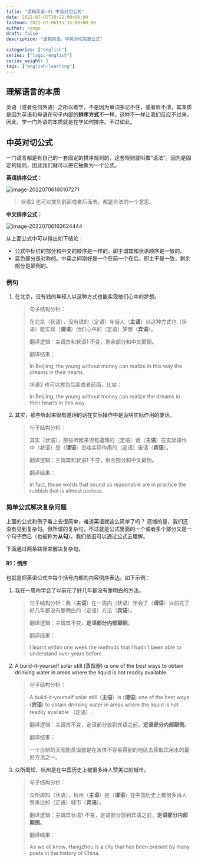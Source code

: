 ```yaml
---
title: "逻辑英语-01 中英对切公式"
date: 2022-07-05T20:22:00+08:00
lastmod: 2022-07-06T15:35:00+08:00
author: nange
draft: false
description: "逻辑英语，中英对切完整公式"

categories: ["english"]
series: ["logic-english"]
series_weight: 1
tags: ["english-learning"]
---
```


## 理解语言的本质

英语（或者任何外语）之所以难学，不是因为单词多记不住，或者听不清，其本质是因为英语和母语在句子内部的**排序方式**不一样。这种不一样让我们反应不过来。因此，学一门外语的本质就是在学如何排序。不过如此。

## 中英对切公式

一门语言都是有自己的一套固定的排序规则的，这套规则就叫做“语法”。因为是固定的规则，因此我们就可以把它抽象为一个公式。

**英语排序公式：**

![image-20220706160107271](/images/image-20220706160107271.png)

> 状语2 也可以放到前面或者后面去。都是合法的一个意思。

**中文排序公式：**

![image-20220706162624444](/images/image-20220706162624444.png)

从上面公式中可以得出如下结论：

* 公式中标红的部分和中文的顺序是一样的。即主谓宾和状语顺序是一致的。
* 蓝色部分是对称的。中英之间刚好是一个在前一个在后，即主干是一致，剩余部分是颠倒的。

### 例句

1. 在北京，没有钱的年轻人以这种方式也能实现他们心中的梦想。

   > 句子结构分析：
   >
   > 在北京（状语），没有钱的（定语）年轻人（**主语**）以这种方式也（状语）能实现（**谓语**）他们心中的（定语）梦想（**宾语**）。
   >
   > 
   >
   > 翻译逻辑：主谓宾和状语1 不变，剩余部分和中文颠倒。
   >
   > 
   >
   > 翻译结果：
   >
   > In Beijiing, the young without money can realize in this way the dreams in their hearts. 
   >
   > 状语2 也可以放到后面或者前面，比如：
   >
   > In Beijiing, the young without money can realize the dreams in their hearts in this way. 

2. 其实，那些听起来很有道理的话在实际操作中是没啥实际作用的废话。

   > 句子结构分析：
   >
   > 其实（状语），那些听起来很有道理的（定语）话（**主语**）在实际操作中（状语）是（**谓语**）没啥实际作用的（定语）废话（**宾语**）。
   >
   > 
   >
   > 翻译逻辑：主谓宾和状语1 不变，剩余部分和中文颠倒。
   >
   > 
   >
   > 翻译结果：
   >
   > In fact, those words that sound so reasonable are in practice the rubbish that is almost useless.

### 简单公式解决复杂问题

上面的公式和例子看上去很简单，难道英语就这么简单了吗？ 遗憾的是，我们还没有见到复杂句。但所谓的复杂句，不过就是公式里面的一个或者多个部分又是一个句子而已（也被称为**从句**）。我们依旧可以通过公式去理解。

下面通过两条路径来解决复杂句。

#### R1：倒序

也就是把英语公式中每个括号内部的内容倒序表达。如下示例：

1. 我在一周内学会了以前花了好几年都没有整明白的方法。

   > 句子结构分析：我（**主语**）在一周内（状语）学会了（**谓语**）以前花了好几年都没有整明白的（定语）方法（**宾语**）。
   >
   > 
   >
   > 翻译逻辑：主谓宾不变，**定语部分内部颠倒**。
   >
   > 
   >
   > 翻译结果：
   >
   > I learnt within one week the methods that I hadn't been able to understand over years before.

2. A build-it-yourself solar still (蒸馏器) is one of the best ways to obtain drinking water in areas where the liquid is not readily available.

   > 句子结构分析：
   >
   > A build-it-yourself solar still（**主语**）is (**谓语**) one of the best ways (**宾语**)  to obtain drinking water in areas where the liquid is not readily available （定语）.
   >
   > 
   >
   > 翻译逻辑：主谓宾不变，定语部分放到宾语之前，**定语部分内部颠倒**。
   >
   > 
   >
   > 翻译结果：
   >
   > 一个自制的天阳能蒸馏器是在液体不容易得到的地区去获取饮用水的最好方法之一。

3. 众所周知，杭州是在中国历史上被很多诗人赞美过的城市。

   > 句子结构分析：
   >
   > 众所周知（状语），杭州（**主语**）是（**谓语**）在中国历史上被很多诗人赞美过的（定语）城市（**宾语**）。
   >
   > 
   >
   > 翻译逻辑：主谓宾状语1 不变，定语部分放到宾语之前，**定语部分内部颠倒**。
   >
   > 
   >
   > 翻译结果：
   >
   > As we all know, Hangzhou is a city that has been praised by many poets in the history of China.























